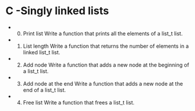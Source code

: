 # C -Singly linked lists

- 0. Print list
Write a function that prints all the elements of a list_t list.

- 1. List length
Write a function that returns the number of elements in a linked list_t list.

- 2. Add node
Write a function that adds a new node at the beginning of a list_t list.

- 3. Add node at the end
Write a function that adds a new node at the end of a list_t list.

- 4. Free list
Write a function that frees a list_t list.
